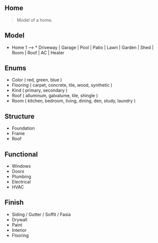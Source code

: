 Home
----
>Model of a home.

Model
-----
* Home 1 --> * Driveway | Garage | Pool | Patio | Lawn | Garden | Shed | Room | Roof | AC | Heater

Enums
-----
* Color ( red, green, blue )
* Flooring ( carpet, concrete, tile, wood, synthetic )
* Kind ( primary, secondary )
* Roof ( alluminum, galvalume, tile, shingle )
* Room ( kitchen, bedroom, living, dining, den, study, laundry )

Structure
---------
* Foundation
* Frame
* Roof

Functional
----------
* Windows
* Doors
* Plumbing
* Electrical
* HVAC

Finish
------
* Siding / Gutter / Soffit / Fasia
* Drywall
* Paint
* Interior
* Flooring